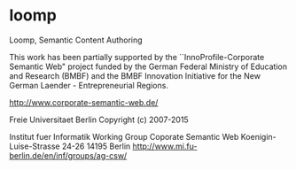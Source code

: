 loomp
=====

Loomp, Semantic Content Authoring

This work has been partially supported by the ``InnoProfile-Corporate Semantic Web" project funded by the German Federal Ministry of Education and Research (BMBF) and the BMBF Innovation Initiative for the New German Laender - Entrepreneurial Regions.
 
http://www.corporate-semantic-web.de/
 
Freie Universitaet Berlin
Copyright (c) 2007-2015

Institut fuer Informatik
Working Group Coporate Semantic Web
Koenigin-Luise-Strasse 24-26
14195 Berlin
http://www.mi.fu-berlin.de/en/inf/groups/ag-csw/
